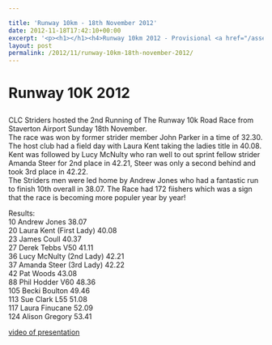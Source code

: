 ```yaml
---

title: 'Runway 10km - 18th November 2012'
date: 2012-11-18T17:42:10+00:00
excerpt: '<p><h1></h1><h4>Runway 10km 2012 - Provisional <a href="/assets/pdf/results/runway10k2012results.pdf" target="_blank" rel="nofollow">results</a>and photos from the race now available to view.</h4></p>'
layout: post
permalink: /2012/11/runway-10km-18th-november-2012/
---
```

# Runway 10K 2012</p> 

CLC Striders hosted the 2nd Running of The Runway 10k Road Race from Staverton Airport Sunday 18th November.  
The race was won by former strider member John Parker in a time of 32.30. The host club had a field day with Laura Kent taking the ladies title in 40.08. Kent was followed by Lucy McNulty who ran well to out sprint fellow strider Amanda Steer for 2nd place in 42.21, Steer was only a second behind and took 3rd place in 42.22.  
The Striders men were led home by Andrew Jones who had a fantastic run to finish 10th overall in 38.07. The Race had 172 fiishers which was a sign that the race is becoming more populer year by year!

Results:  
10 Andrew Jones 38.07  
20 Laura Kent (First Lady) 40.08  
23 James Coull 40.37  
27 Derek Tebbs V50 41.11  
36 Lucy McNulty (2nd Lady) 42.21  
37 Amanda Steer (3rd Lady) 42.22  
42 Pat Woods 43.08  
88 Phil Hodder V60 48.36  
105 Becki Boulton 49.46  
113 Sue Clark L55 51.08  
117 Laura Finucane 52.09  
124 Alison Gregory 53.41

<a href="https://youtu.be/J6KEdQtuYPM" target="_blank" rel="nofollow">video of presentation</a></p>